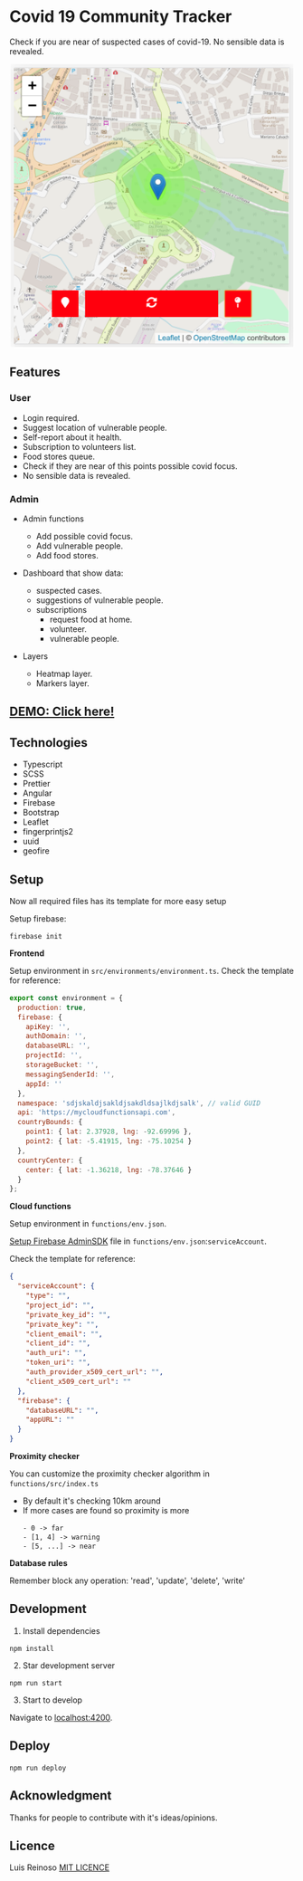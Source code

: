 # Covid 19 Community Tracker
Check if you are near of suspected cases of covid-19. No sensible data is revealed.

<p align="center">
    <img alt="main page" style="text-align:center;" src="img/main.png" alt="main" width="500"/>
</p>

## Features

### User
- Login required.
- Suggest location of vulnerable people.
- Self-report about it health.
- Subscription to volunteers list.
- Food stores queue. 
- Check if they are near of this points possible covid focus.
- No sensible data is revealed.

### Admin
- Admin functions
  - Add possible covid focus.
  - Add vulnerable people.
  - Add food stores.
- Dashboard that show data:
  - suspected cases.
  - suggestions of vulnerable people.
  - subscriptions 
    - request food at home.
    - volunteer.
    - vulnerable people.

- Layers
  - Heatmap layer.
  - Markers layer.

## [DEMO: Click here!](https://community-tracker-covid-19.firebaseapp.com/)

## Technologies
- Typescript
- SCSS
- Prettier
- Angular
- Firebase
- Bootstrap
- Leaflet
- fingerprintjs2
- uuid
- geofire

## Setup

Now all required files has its template for more easy setup

Setup firebase:
```
firebase init
```

**Frontend**

Setup environment in `src/environments/environment.ts`. Check the template for reference:

``` javascript
export const environment = {
  production: true,
  firebase: {
    apiKey: '',
    authDomain: '',
    databaseURL: '',
    projectId: '',
    storageBucket: '',
    messagingSenderId: '',
    appId: ''
  },
  namespace: 'sdjskaldjsakldjsakdldsajlkdjsalk', // valid GUID
  api: 'https://mycloudfunctionsapi.com',
  countryBounds: {
    point1: { lat: 2.37928, lng: -92.69996 },
    point2: { lat: -5.41915, lng: -75.10254 }
  },
  countryCenter: {
    center: { lat: -1.36218, lng: -78.37646 }
  }
};

```

**Cloud functions**

Setup environment in `functions/env.json`.

[Setup Firebase AdminSDK](https://firebase.google.com/docs/admin/setup) file in `functions/env.json`:`serviceAccount`.

Check the template for reference:
```JSON
{
  "serviceAccount": {
    "type": "",
    "project_id": "",
    "private_key_id": "",
    "private_key": "",
    "client_email": "",
    "client_id": "",
    "auth_uri": "",
    "token_uri": "",
    "auth_provider_x509_cert_url": "",
    "client_x509_cert_url": ""
  },
  "firebase": {
    "databaseURL": "",
    "appURL": ""
  }
}

```

**Proximity checker**

You can customize the proximity checker algorithm in `functions/src/index.ts`

- By default it's checking 10km around
- If more cases are found so proximity is more
  ```
  - 0 -> far
  - [1, 4] -> warning
  - [5, ...] -> near
  ```

**Database rules**

  Remember block any operation: 'read', 'update', 'delete', 'write'

## Development

1. Install dependencies

```console
npm install
```
2. Star development server

```console
npm run start
```
3. Start to develop

Navigate to [localhost:4200](http://localhost:4200).

## Deploy
```console
npm run deploy
```

## Acknowledgment
Thanks for people to contribute with it's ideas/opinions.

## Licence
Luis Reinoso [MIT LICENCE](LICENCE)


